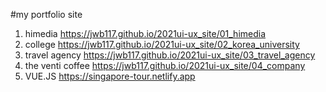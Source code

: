 #my portfolio site

1. himedia https://jwb117.github.io/2021ui-ux_site/01_himedia
2. college https://jwb117.github.io/2021ui-ux_site/02_korea_university
3. travel agency https://jwb117.github.io/2021ui-ux_site/03_travel_agency
4. the venti coffee https://jwb117.github.io/2021ui-ux_site/04_company
5. VUE.JS https://singapore-tour.netlify.app
